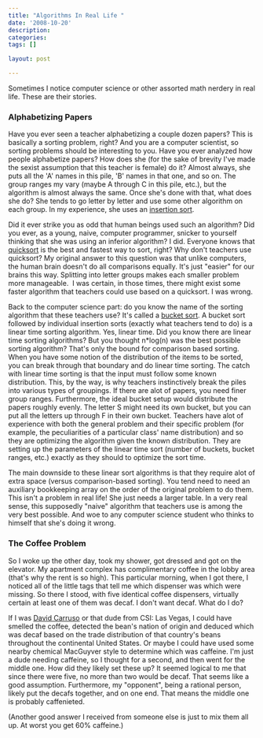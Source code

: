 ```yaml
---
title: "Algorithms In Real Life "
date: '2008-10-20'
description:
categories:
tags: []

layout: post

---
```

Sometimes I notice computer science or other assorted math nerdery in real life. These are their stories.
<h3>Alphabetizing Papers</h3>
Have you ever seen a teacher alphabetizing a couple dozen papers? This is basically a sorting problem, right? And you are a computer scientist, so sorting problems should be interesting to you. Have you ever analyzed how people alphabetize papers? How does she (for the sake of brevity I've made the sexist assumption that this teacher is female) do it? Almost always, she puts all the 'A' names in this pile, 'B' names in that one, and so on. The group ranges my vary (maybe A through C in this pile, etc.), but the algorithm is almost always the same. Once she's done with that, what does she do? She tends to go letter by letter and use some other algorithm on each group. In my experience, she uses an <a href="http://en.wikipedia.org/wiki/Insertion_sort">insertion sort</a>.

Did it ever strike you as odd that human beings used such an algorithm? Did you ever, as a young, naive, computer programmer, snicker to yourself thinking that she was using an inferior algorithm? I did. Everyone knows that <a href="http://en.wikipedia.org/wiki/Quicksort">quicksort</a> is the best and fastest way to sort, right? Why don't teachers use quicksort? My original answer to this question was that unlike computers, the human brain doesn't do all comparisons equally. It's just "easier" for our brains this way. Splitting into letter groups makes each smaller problem more manageable.  I was certain, in those times, there might exist some faster algorithm that teachers could use based on a quicksort. I was wrong.

Back to the computer science part: do you know the name of the sorting algorithm that these teachers use? It's called a <a href="http://en.wikipedia.org/wiki/Bucket_sort">bucket sort</a>. A bucket sort followed by individual insertion sorts (exactly what teachers tend to do) is a linear time sorting algorithm. Yes, linear time. Did you know there are linear time sorting algorithms? But you thought n\*log(n) was the best possible sorting algorithm? That's only the bound for comparison based sorting. When you have some notion of the distribution of the items to be sorted, you can break through that boundary and do linear time sorting. The catch with linear time sorting is that the input must follow some known distribution. This, by the way, is why teachers instinctively break the piles into various types of groupings. If there are alot of papers, you need finer group ranges. Furthermore, the ideal bucket setup would distribute the papers roughly evenly. The letter S might need its own bucket, but you can put all the letters up through F in their own bucket. Teachers have alot of experience with both the general problem and their specific problem (for example, the peculiarities of a particular class' name distribution) and so they are optimizing the algorithm given the known distribution. They are setting up the parameters of the linear time sort (number of buckets, bucket ranges, etc.) exactly as they should to optimize the sort time.

The main downside to these linear sort algorithms is that they require alot of extra space (versus comparison-based sorting). You tend need to need an auxiliary bookkeeping array on the order of the original problem to do them. This isn't a problem in real life! She just needs a larger table. In a very real sense, this supposedly "naive" algorithm that teachers use is among the very best possible. And woe to any computer science student who thinks to himself that she's doing it wrong.
<h3>The Coffee Problem</h3>
So I woke up the other day, took my shower, got dressed and got on the elevator. My apartment complex has complimentary coffee in the lobby area (that's why the rent is so high). This particular morning, when I got there, I noticed all of the little tags that tell me which dispenser was which were missing. So there I stood, with five identical coffee dispensers, virtually certain at least one of them was decaf. I don't want decaf. What do I do?

If I was <a href="http://www.youtube.com/watch?v=_sarYH0z948">David Carruso</a> or that dude from CSI: Las Vegas, I could have smelled the coffee, detected the bean's nation of origin and deduced which was decaf based on the trade distribution of that country's beans throughout the continental United States. Or maybe I could have used some nearby chemical MacGuyver style to determine which was caffeine. I'm just a dude needing caffeine, so I thought for a second, and then went for the middle one. How did they likely set these up? It seemed logical to me that since there were five, no more than two would be decaf. That seems like a good assumption. Furthermore, my "opponent", being a rational person, likely put the decafs together, and on one end. That means the middle one is probably caffenieted.

(Another good answer I received from someone else is just to mix them all up. At worst you get 60% caffeine.)